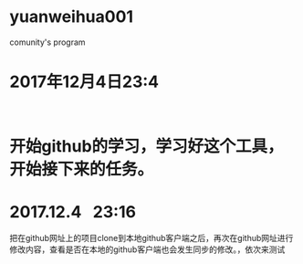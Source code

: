 # yuanweihua001
comunity's program<br/>
<h1>2017年12月4日23:4<h1><br>
开始github的学习，学习好这个工具，开始接下来的任务。
<h1>2017.12.4   23:16</h1>
把在github网址上的项目clone到本地github客户端之后，再次在github网址进行修改内容，查看是否在本地的github客户端也会发生同步的修改。，依次来测试
